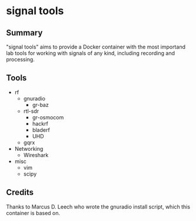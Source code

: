 # signal tools


## Summary 
"signal tools" aims to provide a Docker container with the most importand lab tools for working with signals of any kind, including recording and processing.

## Tools
* rf
	* gnuradio
		* gr-baz
	* rtl-sdr
		* gr-osmocom
		* hackrf
		* bladerf
		* UHD
	* gqrx
* Networking
	* Wireshark
* misc
	* vim
	* scipy

## Credits
Thanks to Marcus D. Leech who wrote the gnuradio install script, which this container is based on.
